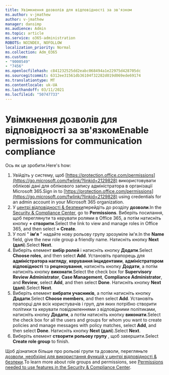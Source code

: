 ```yaml
---
title: Увімкнення дозволів для відповідності за зв'язком
ms.author: v-jmathew
author: v-jmathew
manager: dansimp
ms.audience: Admin
ms.topic: article
ms.service: o365-administration
ROBOTS: NOINDEX, NOFOLLOW
localization_priority: Normal
ms.collection: Adm_O365
ms.custom:
- "9000549"
- "7456"
ms.openlocfilehash: c841232525dd2eabc068494a1e22975d428705dc
ms.sourcegitcommit: 6312ee31561db36104f32282d019d069ede69174
ms.translationtype: MT
ms.contentlocale: uk-UA
ms.lasthandoff: 03/11/2021
ms.locfileid: "50747733"
---
```

# <a name="enable-permissions-for-communication-compliance"></a><span data-ttu-id="5a68a-102">Увімкнення дозволів для відповідності за зв'язком</span><span class="sxs-lookup"><span data-stu-id="5a68a-102">Enable permissions for communication compliance</span></span>

<span data-ttu-id="5a68a-103">Ось як це зробити.</span><span class="sxs-lookup"><span data-stu-id="5a68a-103">Here's how:</span></span>

1. <span data-ttu-id="5a68a-104">Увійдіть у систему, щоб [https://protection.office.com/permissions](https://go.microsoft.com/fwlink/?linkid=2129828) використовувати облікові дані для облікового запису адміністратора в організації Microsoft 365.</span><span class="sxs-lookup"><span data-stu-id="5a68a-104">Sign in to [https://protection.office.com/permissions](https://go.microsoft.com/fwlink/?linkid=2129828) using credentials for an admin account in your Microsoft 365 organization.</span></span>
2. <span data-ttu-id="5a68a-105">У [центрі відповідності & безпеки](https://go.microsoft.com/fwlink/?linkid=2101341)перейдіть до розділу **дозволи**.</span><span class="sxs-lookup"><span data-stu-id="5a68a-105">In the [Security & Compliance Center](https://go.microsoft.com/fwlink/?linkid=2101341), go to **Permissions**.</span></span> <span data-ttu-id="5a68a-106">Виберіть посилання, щоб переглянути та керувати ролями в Office 365, а потім натисніть кнопку **\+ створити**.</span><span class="sxs-lookup"><span data-stu-id="5a68a-106">Select the link to view and manage roles in Office 365, and then select **\+ Create**.</span></span>
3. <span data-ttu-id="5a68a-107">У полі " **ім'я** " надайте нову рольову групу зрозуміле ім'я.</span><span class="sxs-lookup"><span data-stu-id="5a68a-107">In the **Name** field, give the new role group a friendly name.</span></span> <span data-ttu-id="5a68a-108">Натисніть кнопку **Next (далі**).</span><span class="sxs-lookup"><span data-stu-id="5a68a-108">Select **Next**.</span></span>
4. <span data-ttu-id="5a68a-109">Виберіть елемент **вибір ролей** і натисніть кнопку **Додати**.</span><span class="sxs-lookup"><span data-stu-id="5a68a-109">Select **Choose roles**, and then select **Add**.</span></span> <span data-ttu-id="5a68a-110">Установіть прапорець для **адміністратора нагляду**, **керування інцидентами**, **адміністратором відповідності** та **рецензування**, натисніть кнопку **Додати**, а потім натисніть кнопку **виконати**.</span><span class="sxs-lookup"><span data-stu-id="5a68a-110">Select the check box for **Supervisory Review Administrator**, **Case Management**, **Compliance Administrator**, and **Review**, select **Add**, and then select **Done**.</span></span> <span data-ttu-id="5a68a-111">Натисніть кнопку **Next (далі**).</span><span class="sxs-lookup"><span data-stu-id="5a68a-111">Select **Next**.</span></span>
5. <span data-ttu-id="5a68a-112">Виберіть елемент **вибрати учасників**, а потім натисніть кнопку **Додати**.</span><span class="sxs-lookup"><span data-stu-id="5a68a-112">Select **Choose members**, and then select **Add**.</span></span> <span data-ttu-id="5a68a-113">Установіть прапорці для всіх користувачів і груп, для яких потрібно створити політики та керувати повідомленнями з відповідними політиками, натисніть кнопку **Додати**, а потім натисніть кнопку **виконати**.</span><span class="sxs-lookup"><span data-stu-id="5a68a-113">Select the check box for all the users and groups for whom you want to create policies and manage messages with policy matches, select **Add**, and then select **Done**.</span></span> <span data-ttu-id="5a68a-114">Натисніть кнопку **Next (далі**).</span><span class="sxs-lookup"><span data-stu-id="5a68a-114">Select **Next**.</span></span>
6. <span data-ttu-id="5a68a-115">Виберіть елемент **створити рольову групу** , щоб завершити.</span><span class="sxs-lookup"><span data-stu-id="5a68a-115">Select **Create role group** to finish.</span></span>

<span data-ttu-id="5a68a-116">Щоб дізнатися більше про рольові групи та дозволи, перегляньте [дозволи, необхідні для використання функцій у центрі відповідності & безпеки](https://go.microsoft.com/fwlink/?linkid=2114184).</span><span class="sxs-lookup"><span data-stu-id="5a68a-116">To learn more about role groups and permissions, see [Permissions needed to use features in the Security & Compliance Center](https://go.microsoft.com/fwlink/?linkid=2114184).</span></span>
